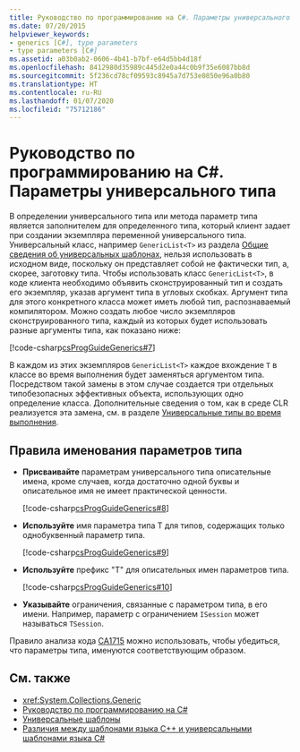 ```yaml
---
title: Руководство по программированию на C#. Параметры универсального типа
ms.date: 07/20/2015
helpviewer_keywords:
- generics [C#], type parameters
- type parameters [C#]
ms.assetid: a03b0ab2-0606-4b41-b7bf-e64d5bb4d18f
ms.openlocfilehash: 8412980d35989c445d2e0a44c0b9f35e6087bb8d
ms.sourcegitcommit: 5f236cd78cf09593c8945a7d753e0850e96a0b80
ms.translationtype: HT
ms.contentlocale: ru-RU
ms.lasthandoff: 01/07/2020
ms.locfileid: "75712186"
---
```

# <a name="generic-type-parameters-c-programming-guide"></a>Руководство по программированию на C#. Параметры универсального типа

В определении универсального типа или метода параметр типа является заполнителем для определенного типа, который клиент задает при создании экземпляра переменной универсального типа. Универсальный класс, например `GenericList<T>` из раздела [Общие сведения об универсальных шаблонах](./index.md), нельзя использовать в исходном виде, поскольку он представляет собой не фактически тип, а, скорее, заготовку типа. Чтобы использовать класс `GenericList<T>`, в коде клиента необходимо объявить сконструированный тип и создать его экземпляр, указав аргумент типа в угловых скобках. Аргумент типа для этого конкретного класса может иметь любой тип, распознаваемый компилятором. Можно создать любое число экземпляров сконструированного типа, каждый из которых будет использовать разные аргументы типа, как показано ниже:  
  
[!code-csharp[csProgGuideGenerics#7](~/samples/snippets/csharp/VS_Snippets_VBCSharp/csProgGuideGenerics/CS/Generics.cs#7)]  
  
В каждом из этих экземпляров `GenericList<T>` каждое вхождение `T` в классе во время выполнения будет заменяться аргументом типа. Посредством такой замены в этом случае создается три отдельных типобезопасных эффективных объекта, использующих одно определение класса. Дополнительные сведения о том, как в среде CLR реализуется эта замена, см. в разделе [Универсальные типы во время выполнения](./generics-in-the-run-time.md).  
  
## <a name="type-parameter-naming-guidelines"></a>Правила именования параметров типа  
  
- **Присваивайте** параметрам универсального типа описательные имена, кроме случаев, когда достаточно одной буквы и описательное имя не имеет практической ценности.  
  
   [!code-csharp[csProgGuideGenerics#8](~/samples/snippets/csharp/VS_Snippets_VBCSharp/csProgGuideGenerics/CS/Generics.cs#8)]  
  
- **Используйте** имя параметра типа T для типов, содержащих только однобуквенный параметр типа.  
  
   [!code-csharp[csProgGuideGenerics#9](~/samples/snippets/csharp/VS_Snippets_VBCSharp/csProgGuideGenerics/CS/Generics.cs#9)]  
  
- **Используйте** префикс "T" для описательных имен параметров типа.  
  
   [!code-csharp[csProgGuideGenerics#10](~/samples/snippets/csharp/VS_Snippets_VBCSharp/csProgGuideGenerics/CS/Generics.cs#10)]  
  
- **Указывайте** ограничения, связанные с параметром типа, в его имени. Например, параметр с ограничением `ISession` может называться `TSession`.

Правило анализа кода [CA1715](/visualstudio/code-quality/ca1715) можно использовать, чтобы убедиться, что параметры типа, именуются соответствующим образом.
  
## <a name="see-also"></a>См. также

- <xref:System.Collections.Generic>
- [Руководство по программированию на C#](../index.md)
- [Универсальные шаблоны](./index.md)
- [Различия между шаблонами языка C++ и универсальными шаблонами языка C#](./differences-between-cpp-templates-and-csharp-generics.md)

